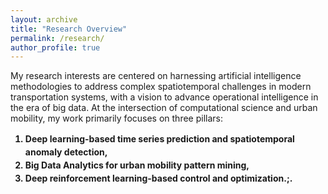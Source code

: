 ```yaml
---
layout: archive
title: "Research Overview"
permalink: /research/
author_profile: true
---
```


My research interests are centered on harnessing artificial intelligence methodologies to address complex spatiotemporal challenges in modern transportation systems, with a vision to advance operational intelligence in the era of big data. At the intersection of computational science and urban mobility, my work primarily focuses on three pillars: <br/>

<div style="line-height: 1.5; font-weight: bold;">
  
1) Deep learning-based time series prediction and spatiotemporal anomaly detection,<br/>
2) Big Data Analytics for urban mobility pattern mining,<br/>
3) Deep reinforcement learning-based control and optimization.;.<br/>

</div>

